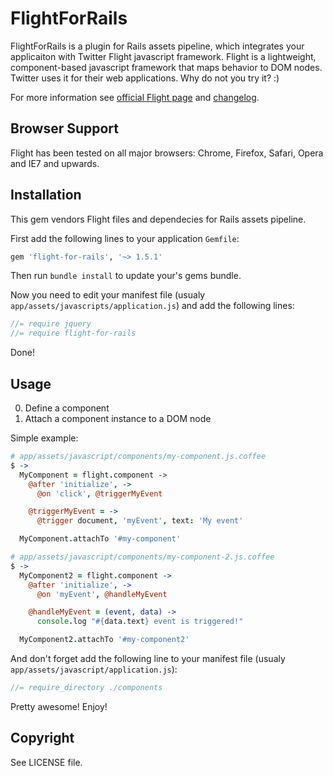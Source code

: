<!---
  This file is automatically generated. Change template/readme.erb if you need.
-->

FlightForRails
==============

FlightForRails is a plugin for Rails assets pipeline, which integrates your applicaiton with Twitter Flight javascript framework. Flight is a lightweight, component-based javascript framework that maps behavior to DOM nodes. Twitter uses it for their web applications. Why do not you try it? :)

For more information see [official Flight page](http://flightjs.github.io) and [changelog](https://github.com/flightjs/flight/blob/master/CHANGELOG.md).

## Browser Support

Flight has been tested on all major browsers: Chrome, Firefox, Safari, Opera and IE7 and upwards.

## Installation

This gem vendors Flight files and dependecies for Rails assets pipeline.

First add the following lines to your application `Gemfile`:

``` ruby
gem 'flight-for-rails', '~> 1.5.1'
```

Then run `bundle install` to update your's gems bundle.

Now you need to edit your manifest file (usualy `app/assets/javascripts/application.js`) and add the following lines:

``` javascript
//= require jquery
//= require flight-for-rails
```

Done!

## Usage

0. Define a component
0. Attach a component instance to a DOM node

Simple example:

``` coffeescript
# app/assets/javascript/components/my-component.js.coffee
$ ->
  MyComponent = flight.component ->
    @after 'initialize', ->
      @on 'click', @triggerMyEvent

    @triggerMyEvent = ->
      @trigger document, 'myEvent', text: 'My event'

  MyComponent.attachTo '#my-component'
```

``` coffeescript
# app/assets/javascript/components/my-component-2.js.coffee
$ ->
  MyComponent2 = flight.component ->
    @after 'initialize', ->
      @on 'myEvent', @handleMyEvent

    @handleMyEvent = (event, data) ->
      console.log "#{data.text} event is triggered!"

  MyComponent2.attachTo '#my-component2'
```

And don't forget add the following line to your manifest file (usualy `app/assets/javascript/application.js`):

```javascript
//= require_directory ./components
```

Pretty awesome! Enjoy!

## Copyright

See LICENSE file.
